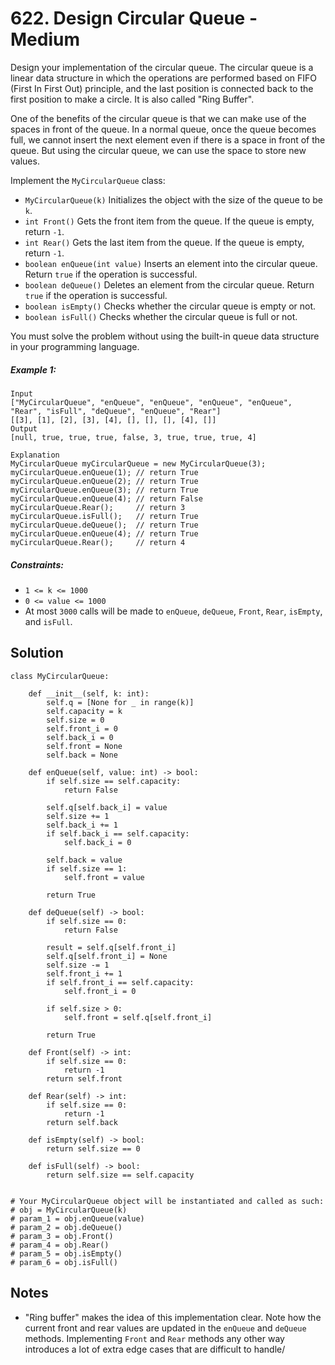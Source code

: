 # 622. Design Circular Queue - Medium

Design your implementation of the circular queue. The circular queue is a linear data structure in which the operations are performed based on FIFO (First In First Out) principle, and the last position is connected back to the first position to make a circle. It is also called "Ring Buffer".

One of the benefits of the circular queue is that we can make use of the spaces in front of the queue. In a normal queue, once the queue becomes full, we cannot insert the next element even if there is a space in front of the queue. But using the circular queue, we can use the space to store new values.

Implement the `MyCircularQueue` class:

- `MyCircularQueue(k)` Initializes the object with the size of the queue to be `k`.
- `int Front()` Gets the front item from the queue. If the queue is empty, return `-1`.
- `int Rear()` Gets the last item from the queue. If the queue is empty, return `-1`.
- `boolean enQueue(int value)` Inserts an element into the circular queue. Return `true` if the operation is successful.
- `boolean deQueue()` Deletes an element from the circular queue. Return `true` if the operation is successful.
- `boolean isEmpty()` Checks whether the circular queue is empty or not.
- `boolean isFull()` Checks whether the circular queue is full or not.

You must solve the problem without using the built-in queue data structure in your programming language.

##### Example 1:

```
Input
["MyCircularQueue", "enQueue", "enQueue", "enQueue", "enQueue", "Rear", "isFull", "deQueue", "enQueue", "Rear"]
[[3], [1], [2], [3], [4], [], [], [], [4], []]
Output
[null, true, true, true, false, 3, true, true, true, 4]

Explanation
MyCircularQueue myCircularQueue = new MyCircularQueue(3);
myCircularQueue.enQueue(1); // return True
myCircularQueue.enQueue(2); // return True
myCircularQueue.enQueue(3); // return True
myCircularQueue.enQueue(4); // return False
myCircularQueue.Rear();     // return 3
myCircularQueue.isFull();   // return True
myCircularQueue.deQueue();  // return True
myCircularQueue.enQueue(4); // return True
myCircularQueue.Rear();     // return 4
```

##### Constraints:

- `1 <= k <= 1000`
- `0 <= value <= 1000`
- At most `3000` calls will be made to `enQueue`, `deQueue`, `Front`, `Rear`, `isEmpty`, and `isFull`.

## Solution

```
class MyCircularQueue:

    def __init__(self, k: int):
        self.q = [None for _ in range(k)]
        self.capacity = k
        self.size = 0
        self.front_i = 0
        self.back_i = 0
        self.front = None
        self.back = None

    def enQueue(self, value: int) -> bool:
        if self.size == self.capacity:
            return False

        self.q[self.back_i] = value
        self.size += 1
        self.back_i += 1
        if self.back_i == self.capacity:
            self.back_i = 0
        
        self.back = value
        if self.size == 1:
            self.front = value

        return True

    def deQueue(self) -> bool:
        if self.size == 0:
            return False

        result = self.q[self.front_i]
        self.q[self.front_i] = None
        self.size -= 1
        self.front_i += 1
        if self.front_i == self.capacity:
            self.front_i = 0

        if self.size > 0:
            self.front = self.q[self.front_i]

        return True

    def Front(self) -> int:
        if self.size == 0:
            return -1
        return self.front

    def Rear(self) -> int:
        if self.size == 0:
            return -1
        return self.back

    def isEmpty(self) -> bool:
        return self.size == 0

    def isFull(self) -> bool:
        return self.size == self.capacity


# Your MyCircularQueue object will be instantiated and called as such:
# obj = MyCircularQueue(k)
# param_1 = obj.enQueue(value)
# param_2 = obj.deQueue()
# param_3 = obj.Front()
# param_4 = obj.Rear()
# param_5 = obj.isEmpty()
# param_6 = obj.isFull()
```

## Notes
- "Ring buffer" makes the idea of this implementation clear. Note how the current front and rear values are updated in the `enQueue` and `deQueue` methods. Implementing `Front` and `Rear` methods any other way introduces a lot of extra edge cases that are difficult to handle/